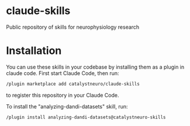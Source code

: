 # claude-skills
Public repository of skills for neurophysiology research


# Installation
You can use these skills in your codebase by installing them as a plugin in claude code. First start Claude Code, then run:

```bash
/plugin marketplace add catalystneuro/claude-skills
```

to register this repository in your Claude Code.

To install the "analyzing-dandi-datasets" skill, run:
```bash
/plugin install analyzing-dandi-datasets@catalystneuro-skills
```
